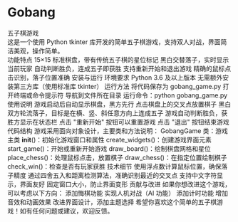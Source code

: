 # Gobang
五子棋游戏  
这是一个使用 Python tkinter 库开发的简单五子棋游戏，支持双人对战，界面简洁美观，操作简单。  
功能特点
15×15 标准棋盘，带有传统五子棋的星位标记
黑白交替落子，实时显示当前玩家
自动判断胜负，连成五子即获胜
支持重新开始和退出游戏
精确的鼠标点击识别，落子位置准确
安装与运行
环境要求
Python 3.6 及以上版本
无需额外安装第三方库（使用标准库 tkinter）
运行方法
将代码保存为 gobang_game.py
打开终端或命令提示符
导航到文件所在目录
运行命令：python gobang_game.py
使用说明
游戏启动后自动显示棋盘，黑方先行
点击棋盘上的交叉点放置棋子
黑白双方轮流落子，目标是在横、竖、斜任意方向上连成五子
游戏自动判断胜负，获胜方显示在状态栏
点击 "重新开始" 按钮可以重置游戏
点击 "退出" 按钮结束游戏
代码结构
游戏采用面向对象设计，主要类和方法说明：
GobangGame 类：游戏主类
__init__()：初始化游戏窗口和属性
create_widgets()：创建游戏界面元素
start_game()：开始或重新开始游戏
draw_board()：绘制棋盘网格和星位
place_chess()：处理鼠标点击，放置棋子
draw_chess()：在指定位置绘制棋子
check_win()：检查是否有玩家获胜
技术细节
使用浮点数计算鼠标位置，确保落子精度
通过四舍五入和距离检测算法，准确识别最近的交叉点
支持中文字符显示，界面友好
固定窗口大小，防止界面变形
贡献与改进
如果你想改进这个游戏，可以考虑以下方向：
添加悔棋功能
实现人机对战（AI 功能）
添加计时功能
增加音效和动画效果
改进界面设计，添加主题选择
希望你喜欢这个简单的五子棋游戏！如有任何问题或建议，欢迎反馈。

